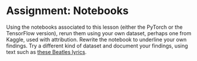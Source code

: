 # Assignment: Notebooks

Using the notebooks associated to this lesson (either the PyTorch or the TensorFlow version), rerun them using your own dataset, perhaps one from Kaggle, used with attribution. Rewrite the notebook to underline your own findings. Try a different kind of dataset and document your findings, using text such as [these Beatles lyrics](https://www.kaggle.com/datasets/jenlooper/beatles-lyrics).